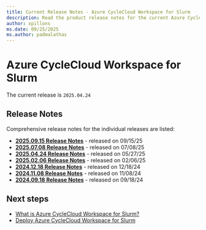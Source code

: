 ```yaml
---
title: Current Release Notes - Azure CycleCloud Workspace for Slurm
description: Read the product release notes for the current Azure CycleCloud Workspace for Slurm release.
author: xpillons
ms.date: 09/25/2025
ms.author: padmalathas
---
```


# Azure CycleCloud Workspace for Slurm


The current release is `2025.04.24`


## Release Notes

Comprehensive release notes for the individual releases are listed:

* [**2025.09.15 Release Notes**](2025-09-15.md) - released on 09/15/25
* [**2025.07.08 Release Notes**](2025-07-08.md) - released on 07/08/25
* [**2025.04.24 Release Notes**](2025-04-24.md) - released on 05/27/25
* [**2025.02.06 Release Notes**](2025-02-06.md) - released on 02/06/25
* [**2024.12.18 Release Notes**](2024-12-18.md) - released on 12/18/24
* [**2024.11.08 Release Notes**](2024-11-08.md) - released on 11/08/24
* [**2024.09.18 Release Notes**](2024-09-18.md) - released on 09/18/24

## Next steps

* [What is Azure CycleCloud Workspace for Slurm?](../../overview-ccws.md)
* [Deploy Azure CycleCloud Workspace for Slurm](../../how-to/ccws/plan-your-deployment.md)
